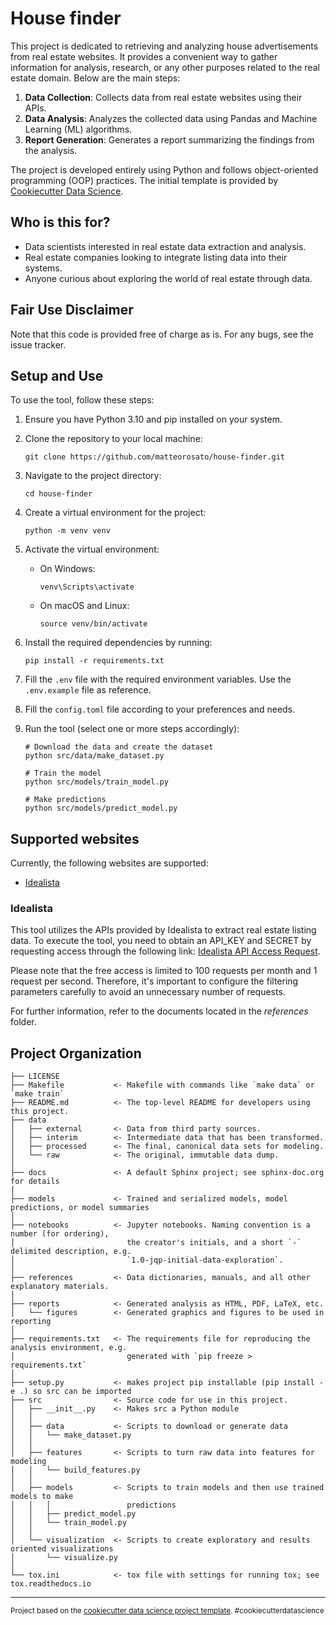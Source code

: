 House finder
==============================

This project is dedicated to retrieving and analyzing house advertisements from real estate websites. It provides a 
convenient way to gather information for analysis, research, or any other purposes related to the real estate domain.
Below are the main steps:

1. **Data Collection**: Collects data from real estate websites using their APIs.
2. **Data Analysis**: Analyzes the collected data using Pandas and Machine Learning (ML) algorithms.
3. **Report Generation**: Generates a report summarizing the findings from the analysis.

The project is developed entirely using Python and follows object-oriented programming (OOP) practices. The initial template is provided by [Cookiecutter Data Science](https://drivendata.github.io/cookiecutter-data-science/).

## Who is this for?
- Data scientists interested in real estate data extraction and analysis.
- Real estate companies looking to integrate listing data into their systems.
- Anyone curious about exploring the world of real estate through data.

## Fair Use Disclaimer
Note that this code is provided free of charge as is. For any bugs, see the issue tracker.

## Setup and Use
To use the tool, follow these steps:

1. Ensure you have Python 3.10 and pip installed on your system.
2. Clone the repository to your local machine:
   ```shell
   git clone https://github.com/matteorosato/house-finder.git
   ```

3. Navigate to the project directory:
   ```
   cd house-finder
   ```

4. Create a virtual environment for the project:
   ```
   python -m venv venv
   ```

5. Activate the virtual environment:
   - On Windows:
     ```
     venv\Scripts\activate
     ```
   - On macOS and Linux:
     ```
     source venv/bin/activate
     ```

6. Install the required dependencies by running:
   ```
   pip install -r requirements.txt
   ```
7. Fill the `.env` file with the required environment variables. Use the `.env.example` file as reference.

8. Fill the `config.toml` file according to your preferences and needs.

9. Run the tool (select one or more steps accordingly):
   ```
   # Download the data and create the dataset
   python src/data/make_dataset.py

   # Train the model
   python src/models/train_model.py
   
   # Make predictions
   python src/models/predict_model.py
   ```

## Supported websites
Currently, the following websites are supported:
 - [Idealista](https://www.idealista.com/)

### Idealista
This tool utilizes the APIs provided by Idealista to extract real estate listing data. To execute the tool, you need to obtain an API_KEY and SECRET by requesting access through the following link: [Idealista API Access Request](https://developers.idealista.com/access-request).

Please note that the free access is limited to 100 requests per month and 1 request per second. Therefore, it's important to configure the filtering parameters carefully to avoid an unnecessary number of requests.

For further information, refer to the documents located in the _references_ folder.

Project Organization
------------

    ├── LICENSE
    ├── Makefile           <- Makefile with commands like `make data` or `make train`
    ├── README.md          <- The top-level README for developers using this project.
    ├── data
    │   ├── external       <- Data from third party sources.
    │   ├── interim        <- Intermediate data that has been transformed.
    │   ├── processed      <- The final, canonical data sets for modeling.
    │   └── raw            <- The original, immutable data dump.
    │
    ├── docs               <- A default Sphinx project; see sphinx-doc.org for details
    │
    ├── models             <- Trained and serialized models, model predictions, or model summaries
    │
    ├── notebooks          <- Jupyter notebooks. Naming convention is a number (for ordering),
    │                         the creator's initials, and a short `-` delimited description, e.g.
    │                         `1.0-jqp-initial-data-exploration`.
    │
    ├── references         <- Data dictionaries, manuals, and all other explanatory materials.
    │
    ├── reports            <- Generated analysis as HTML, PDF, LaTeX, etc.
    │   └── figures        <- Generated graphics and figures to be used in reporting
    │
    ├── requirements.txt   <- The requirements file for reproducing the analysis environment, e.g.
    │                         generated with `pip freeze > requirements.txt`
    │
    ├── setup.py           <- makes project pip installable (pip install -e .) so src can be imported
    ├── src                <- Source code for use in this project.
    │   ├── __init__.py    <- Makes src a Python module
    │   │
    │   ├── data           <- Scripts to download or generate data
    │   │   └── make_dataset.py
    │   │
    │   ├── features       <- Scripts to turn raw data into features for modeling
    │   │   └── build_features.py
    │   │
    │   ├── models         <- Scripts to train models and then use trained models to make
    │   │   │                 predictions
    │   │   ├── predict_model.py
    │   │   └── train_model.py
    │   │
    │   └── visualization  <- Scripts to create exploratory and results oriented visualizations
    │       └── visualize.py
    │
    └── tox.ini            <- tox file with settings for running tox; see tox.readthedocs.io


--------

<p><small>Project based on the <a target="_blank" href="https://drivendata.github.io/cookiecutter-data-science/">cookiecutter data science project template</a>. #cookiecutterdatascience</small></p>
